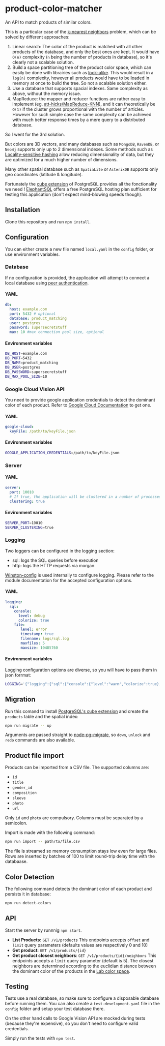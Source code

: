 # product-color-matcher

An API to match products of similar colors.

This is a particular case of the [k-nearest neighbors](https://en.wikipedia.org/wiki/K-nearest_neighbors_algorithm) problem, which can be solved by different approaches:
1. Linear search: The color of the product is matched with all other products of the database, and only the best ones are kept. It would have `O(n)` complexity (`n` being the number of products in database), so it's clearly not a scalable solution.
2. Build a space partitioning tree of the product color space, which can easily be done with librairies such as [look-alike](https://www.npmjs.com/package/look-alike). This would result in a `log(n)` complexity, however all products would have to be loaded in memory at once to build the tree. So not a scalable solution either.
3. Use a database that supports spacial indexes. Same complexity as above, without the memory issue.
4. MapReduce: the mapper and reducer functions are rather easy to implement (eg. [att-hicks/MapReduce-KNN](https://github.com/matt-hicks/MapReduce-KNN)), and it can theoretically be `O(1)` if the cluster grows proportional with the number of articles. However for such simple case the same complexity can be achieved with much better response times by a mere query to a distributed database.

So I went for the 3rd solution.

But colors are 3D vectors, and many databases such as `MongoDB`, `RavenDB`, or `Neo4j` supports only up to 2 dimensional indexes. Some methods such as [Locality-sensitive hashing](https://en.wikipedia.org/wiki/Locality-sensitive_hashing) allow reducing dimensionality of data, but they are optimized for a much higher number of dimensions.

Many other spatial database such as `SpatiaLite` or `AsterixDB` supports only geo coordinates (latitude & longitude).

Fortunately the [cube extension](https://www.postgresql.org/docs/10/static/cube.html) of PostgreSQL provides all the fonctionality we need ! [ElephantSQL](https://www.elephantsql.com) offers a free PostgreSQL hosting plan sufficient for testing this application (don't expect mind-blowing speeds though).

## Installation

Clone this repository and run `npm install`.

## Configuration

You can either create a new file named `local.yaml` in the `config` folder, or use environment variables.

### Database

If no configuration is provided, the application will attempt to connect a local database using [peer authentication](https://www.postgresql.org/docs/10/static/auth-methods.html#AUTH-PEER).

#### YAML

```yaml
db:
  host: example.com
  port: 5432 # optional
  database: product_matching
  user: postgres
  password: supersecretstuff
  max: 10 #max connection pool size, optional
```

#### Environment variables

```bash
DB_HOST=example.com
DB_PORT=5432
DB_NAME=product_matching
DB_USER=postgres
DB_PASSWORD=supersecretstuff
DB_MAX_POOL_SIZE=10
```
### Google Cloud Vision API

You need to provide google application credentials to detect the dominant color of each product. Refer to [Google Cloud Documentation](https://cloud.google.com/docs/authentication/getting-started) to get one.

#### YAML

```yaml
google-cloud:
  keyFile: /path/to/keyFile.json
```

#### Environment variables

```bash
GOOGLE_APPLICATION_CREDENTIALS=/path/to/keyFile.json
```

### Server

#### YAML

```yaml
server:  
  port: 10010
  # If true, the application will be clustered in a number of processes equals to the number of CPU cores
  clustering: true
```

#### Environment variables

```bash
SERVER_PORT=10010
SERVER_CLUSTERING=true
```

### Logging

Two loggers can be configured in the logging section:

* sql: logs the SQL queries before execution
* http: logs the HTTP requests via morgan

[Winston-config](https://github.com/triplem/winston-config) is used internally to configure logging. Please refer to the module documentation for the accepted configuration options.

#### YAML

```yaml
logging:
  sql:
    console:
      level: debug
      colorize: true
    file:
       level: error
       timestamp: true
       filename: logs/sql.log
       maxfiles: 5
       maxsize: 10485760
```

#### Environment variables

Logging configuration options are diverse, so you will have to pass them in json forrmat:

```bash
LOGGING='{"logging":{"sql":{"console":{"level":"warn","colorize":true},"file":{"level":"error","timestamp":true,"filename":"logs/sql.log,","maxfiles":5,"maxsize":10485760}}}}'
```

## Migration

Run this comand to install [PostgreSQL's cube extension](https://www.postgresql.org/docs/10/static/cube.html) and create the `products` table and the spatial index:
```bash
npm run migrate -- up
```
Arguments are passed straight to [node-pg-migrate](https://www.npmjs.com/package/node-pg-migrate), so `down`, `unlock` and `redo` commands are also available.


## Product file import

Products can be imported from a CSV file.
The supported columns are:
* `id`
* `title`
* `gender_id`
* `composition`
* `sleeve`
* `photo`
* `url`

Only `id` and `photo` are compulsory.
Columns must be separated by a semicolon.

Import is made with the following command:
```bash
npm run import -- path/to/file.csv
```

The file is streamed so memory consumption stays low even for large files. Rows are inserted by batches of 100 to limit round-trip delay time with the databaase.

## Color Detection

The following command detects the dominant color of each product and persists it in database:
```bash
npm run detect-colors
```

## API

Start the server by runnnig `npm start`.

- **List Products:** `GET /v1/products`
  This endpoints accepts `offset` and `limit` query parameters (defaults values are respectively 0 and 10)
- **Get product:** `GET /v1/products/{id}`
- **Get product closest neighbors**: `GET /v1/products/{id}/neighbors`
  This endpoints accepts a `limit` query parameter (default is 5).
  The closest neighbors are determined according to the euclidian distance between the dominant color of the products in the [Lab color space](https://en.wikipedia.org/wiki/Lab_color_space). 
  

## Testing

Tests use a real database, so make sure to configure a disposable database before running them.
You can also create a `test-development.yaml` file in the `config` folder and setup your test database there.

On the other hand calls to Google Vision API are mocked during tests (because they're expensive), so you don't need to configure valid credentials. 

Simply run the tests with `npm test`.
